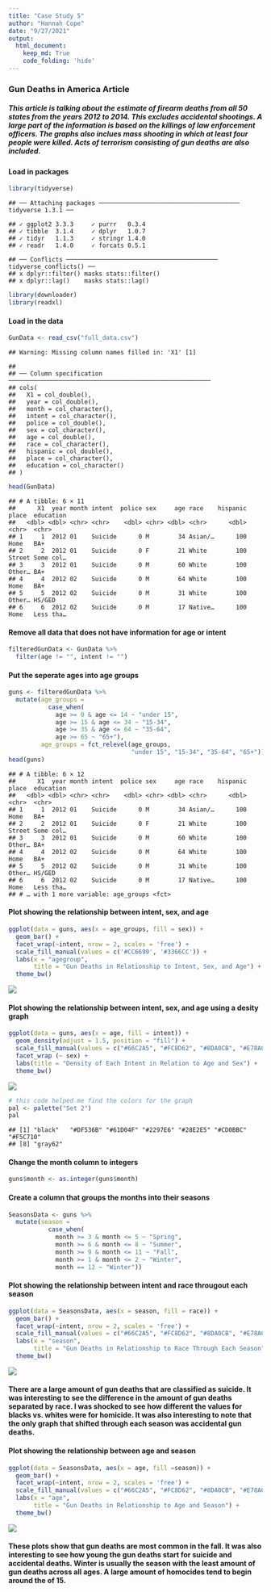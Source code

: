 ```yaml
---
title: "Case Study 5"
author: "Hannah Cope"
date: "9/27/2021"
output: 
  html_document:
    keep_md: True
    code_folding: 'hide'
---
```


### Gun Deaths in America Article
##### This article is talking about the estimate of firearm deaths from all 50 states from the years 2012 to 2014. This excludes accidental shootings. A large part of the information is based on the killings of law enforcement officers. The graphs also inclues mass shooting in which at least four people were killed. Acts of terrorism consisting of gun deaths are also included. 

#### Load in packages

```r
library(tidyverse)
```

```
## ── Attaching packages ─────────────────────────────────────── tidyverse 1.3.1 ──
```

```
## ✓ ggplot2 3.3.3     ✓ purrr   0.3.4
## ✓ tibble  3.1.4     ✓ dplyr   1.0.7
## ✓ tidyr   1.1.3     ✓ stringr 1.4.0
## ✓ readr   1.4.0     ✓ forcats 0.5.1
```

```
## ── Conflicts ────────────────────────────────────────── tidyverse_conflicts() ──
## x dplyr::filter() masks stats::filter()
## x dplyr::lag()    masks stats::lag()
```

```r
library(downloader)
library(readxl)
```

#### Load in the data

```r
GunData <- read_csv("full_data.csv")
```

```
## Warning: Missing column names filled in: 'X1' [1]
```

```
## 
## ── Column specification ────────────────────────────────────────────────────────
## cols(
##   X1 = col_double(),
##   year = col_double(),
##   month = col_character(),
##   intent = col_character(),
##   police = col_double(),
##   sex = col_character(),
##   age = col_double(),
##   race = col_character(),
##   hispanic = col_double(),
##   place = col_character(),
##   education = col_character()
## )
```

```r
head(GunData)
```

```
## # A tibble: 6 × 11
##      X1  year month intent  police sex     age race    hispanic place  education
##   <dbl> <dbl> <chr> <chr>    <dbl> <chr> <dbl> <chr>      <dbl> <chr>  <chr>    
## 1     1  2012 01    Suicide      0 M        34 Asian/…      100 Home   BA+      
## 2     2  2012 01    Suicide      0 F        21 White        100 Street Some col…
## 3     3  2012 01    Suicide      0 M        60 White        100 Other… BA+      
## 4     4  2012 02    Suicide      0 M        64 White        100 Home   BA+      
## 5     5  2012 02    Suicide      0 M        31 White        100 Other… HS/GED   
## 6     6  2012 02    Suicide      0 M        17 Native…      100 Home   Less tha…
```

#### Remove all data that does not have information for age or intent

```r
filteredGunData <- GunData %>%
  filter(age != "", intent != "")
```

#### Put the seperate ages into age groups

```r
guns <- filteredGunData %>%
  mutate(age_groups = 
           case_when(
             age >= 0 & age <= 14 ~ "under 15",
             age >= 15 & age <= 34 ~ "15-34",
             age >= 35 & age <= 64 ~ "35-64",
             age >= 65 ~ "65+"),
         age_groups = fct_relevel(age_groups,
                                  "under 15", "15-34", "35-64", "65+"))
head(guns)
```

```
## # A tibble: 6 × 12
##      X1  year month intent  police sex     age race    hispanic place  education
##   <dbl> <dbl> <chr> <chr>    <dbl> <chr> <dbl> <chr>      <dbl> <chr>  <chr>    
## 1     1  2012 01    Suicide      0 M        34 Asian/…      100 Home   BA+      
## 2     2  2012 01    Suicide      0 F        21 White        100 Street Some col…
## 3     3  2012 01    Suicide      0 M        60 White        100 Other… BA+      
## 4     4  2012 02    Suicide      0 M        64 White        100 Home   BA+      
## 5     5  2012 02    Suicide      0 M        31 White        100 Other… HS/GED   
## 6     6  2012 02    Suicide      0 M        17 Native…      100 Home   Less tha…
## # … with 1 more variable: age_groups <fct>
```

#### Plot showing the relationship between intent, sex, and age

```r
ggplot(data = guns, aes(x = age_groups, fill = sex)) +
  geom_bar() +
  facet_wrap(~intent, nrow = 2, scales = 'free') +
  scale_fill_manual(values = c('#CC6699', '#3366CC')) +
  labs(x = "agegroup",
       title = "Gun Deaths in Relationship to Intent, Sex, and Age") +
  theme_bw()
```

![](CaseStudy5_files/figure-html/unnamed-chunk-5-1.png)<!-- -->

#### Plot showing the relationship between intent, sex, and age using a desity graph

```r
ggplot(data = guns, aes(x = age, fill = intent)) +
  geom_density(adjust = 1.5, position = "fill") +
  scale_fill_manual(values = c("#66C2A5", "#FC8D62", "#8DA0CB", "#E78AC3")) +
  facet_wrap (~ sex) +
  labs(title = "Density of Each Intent in Relation to Age and Sex") +
  theme_bw() 
```

![](CaseStudy5_files/figure-html/unnamed-chunk-6-1.png)<!-- -->

```r
# this code helped me find the colors for the graph
pal <- palette("Set 2")
pal
```

```
## [1] "black"   "#DF536B" "#61D04F" "#2297E6" "#28E2E5" "#CD0BBC" "#F5C710"
## [8] "gray62"
```

#### Change the month column to integers

```r
guns$month <- as.integer(guns$month)
```

#### Create a column that groups the months into their seasons

```r
SeasonsData <- guns %>%
  mutate(season =
           case_when(
             month >= 3 & month <= 5 ~ "Spring",
             month >= 6 & month <= 8 ~ "Summer",
             month >= 9 & month <= 11 ~ "Fall",
             month >= 1 & month <= 2 ~ "Winter",
             month == 12 ~ "Winter"))
```

#### Plot showing the relationship between intent and race througout each season

```r
ggplot(data = SeasonsData, aes(x = season, fill = race)) +
  geom_bar() +
  facet_wrap(~intent, nrow = 2, scales = 'free') +
  scale_fill_manual(values = c("#66C2A5", "#FC8D62", "#8DA0CB", "#E78AC3", "grey")) +
  labs(x = "season",
       title = "Gun Deaths in Relationship to Race Through Each Season") +
  theme_bw()
```

![](CaseStudy5_files/figure-html/unnamed-chunk-9-1.png)<!-- -->
#### There are a large amount of gun deaths that are classified as suicide. It was interesting to see the difference in the amount of gun deaths separated by race. I was shocked to see how different the values for blacks vs. whites were for homicide. It was also interesting to note that the only graph that shifted through each season was accidental gun deaths. 

#### Plot showing the relationship between age and season

```r
ggplot(data = SeasonsData, aes(x = age, fill =season)) +
  geom_bar() +
  facet_wrap(~intent, nrow = 2, scales = 'free') +
  scale_fill_manual(values = c("#66C2A5", "#FC8D62", "#8DA0CB", "#E78AC3", "grey")) +
  labs(x = "age",
       title = "Gun Deaths in Relationship to Age and Season") +
  theme_bw()
```

![](CaseStudy5_files/figure-html/unnamed-chunk-10-1.png)<!-- -->
#### These plots show that gun deaths are most common in the fall. It was also interesting to see how young the gun deaths start for suicide and accidental deaths. Winter is usually the season with the least amount of gun deaths across all ages. A large amount of homocides tend to begin around the of 15. 

